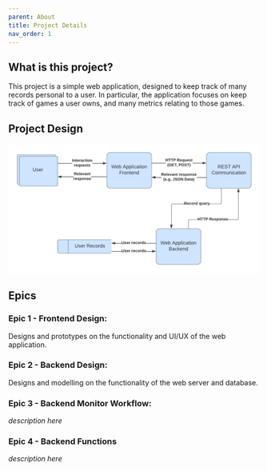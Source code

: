 ```yaml
---
parent: About
title: Project Details
nav_order: 1
---
```

## What is this project?

This project is a simple web application, designed to keep track of many records personal to a user.
In particular, the application focuses on keep track of games a user owns, and many metrics relating to those games.

## Project Design

![Dataflow diagram for the project](/docs/assets/images/IT%20Project%20Diagrams.png)

## Epics
### Epic 1 - Frontend Design:
Designs and prototypes on the functionality and UI/UX of the web application.
### Epic 2 - Backend Design:
Designs and modelling on the functionality of the web server and database.
### Epic 3 - Backend Monitor Workflow:
*description here*
### Epic 4 - Backend Functions
*description here*